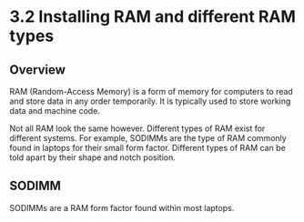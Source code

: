 # 3.2 Installing RAM and different RAM types
## Overview
RAM (Random-Access Memory) is a form of memory for computers to read and store data in any order temporarily. It is typically used to store working data and machine code.

Not all RAM look the same however. Different types of RAM exist for different systems. For example, SODIMMs are the type of RAM commonly found in laptops for their small form factor.
Different types of RAM can be told apart by their shape and notch position.

## SODIMM
SODIMMs are a RAM form factor found within most laptops.